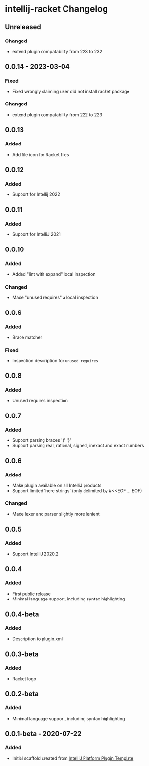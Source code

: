 <!-- Keep a Changelog guide -> https://keepachangelog.com -->

# intellij-racket Changelog

## Unreleased

### Changed
- extend plugin compatability from 223 to 232

## 0.0.14 - 2023-03-04

### Fixed
- Fixed wrongly claiming user did not install racket package

### Changed
- extend plugin compatability from 222 to 223

## 0.0.13

### Added
- Add file icon for Racket files

## 0.0.12

### Added
- Support for Intellij 2022

## 0.0.11

### Added
- Support for IntelliJ 2021

## 0.0.10

### Added
- Added "lint with expand" local inspection

### Changed
- Made "unused requires" a local inspection

## 0.0.9

### Added
- Brace matcher

### Fixed
- Inspection description for `unused requires`

## 0.0.8

### Added
- Unused requires inspection

## 0.0.7

### Added
- Support parsing braces '{' '}'
- Support parsing real, rational, signed, inexact and exact numbers

## 0.0.6

### Added
- Make plugin available on all IntelliJ products
- Support limited 'here strings' (only delimited by #<<EOF ... EOF)

### Changed
- Made lexer and parser slightly more lenient

## 0.0.5

### Added
- Support IntelliJ 2020.2

## 0.0.4

### Added
- First public release
- Minimal language support, including syntax highlighting

## 0.0.4-beta

### Added
- Description to plugin.xml

## 0.0.3-beta

### Added
- Racket logo

## 0.0.2-beta

### Added
- Minimal language support, including syntax highlighting

## 0.0.1-beta - 2020-07-22

### Added
- Initial scaffold created from [IntelliJ Platform Plugin Template](https://github.com/JetBrains/intellij-platform-plugin-template)
